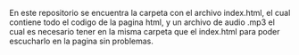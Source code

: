 En este repositorio se encuentra la carpeta con el archivo index.html, el cual contiene todo el codigo de la pagina html, y un archivo de audio .mp3 el cual es necesario tener en la misma carpeta que el index.html para poder escucharlo en la pagina sin problemas.

